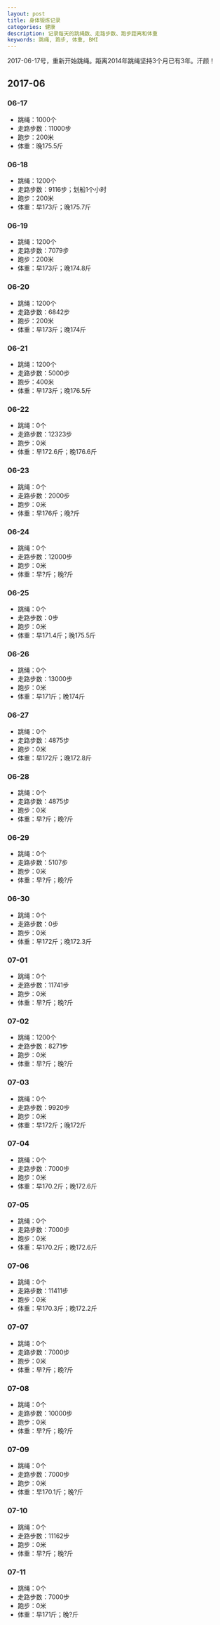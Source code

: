```yaml
---
layout: post
title: 身体锻炼记录
categories: 健康
description: 记录每天的跳绳数、走路步数、跑步距离和体重
keywords: 跳绳, 跑步, 体重, BMI
---
```


2017-06-17号，重新开始跳绳。距离2014年跳绳坚持3个月已有3年。汗颜！
## 2017-06

### 06-17

* 跳绳：1000个
* 走路步数：11000步
* 跑步：200米
* 体重：晚175.5斤

### 06-18

* 跳绳：1200个
* 走路步数：9116步；划船1个小时
* 跑步：200米
* 体重：早173斤；晚175.7斤
  
### 06-19  

* 跳绳：1200个
* 走路步数：7079步
* 跑步：200米
* 体重：早173斤；晚174.8斤

### 06-20  

* 跳绳：1200个
* 走路步数：6842步
* 跑步：200米
* 体重：早173斤；晚174斤

### 06-21  

* 跳绳：1200个
* 走路步数：5000步
* 跑步：400米
* 体重：早173斤；晚176.5斤

### 06-22  

* 跳绳：0个
* 走路步数：12323步
* 跑步：0米
* 体重：早172.6斤；晚176.6斤

### 06-23  

* 跳绳：0个
* 走路步数：2000步
* 跑步：0米
* 体重：早176斤；晚?斤

### 06-24  

* 跳绳：0个
* 走路步数：12000步
* 跑步：0米
* 体重：早?斤；晚?斤

### 06-25  

* 跳绳：0个
* 走路步数：0步
* 跑步：0米
* 体重：早171.4斤；晚175.5斤

### 06-26  

* 跳绳：0个
* 走路步数：13000步
* 跑步：0米
* 体重：早171斤；晚174斤

### 06-27  

* 跳绳：0个
* 走路步数：4875步
* 跑步：0米
* 体重：早172斤；晚172.8斤

### 06-28  

* 跳绳：0个
* 走路步数：4875步
* 跑步：0米
* 体重：早?斤；晚?斤

### 06-29  

* 跳绳：0个
* 走路步数：5107步
* 跑步：0米
* 体重：早?斤；晚?斤

### 06-30  

* 跳绳：0个
* 走路步数：0步
* 跑步：0米
* 体重：早172斤；晚172.3斤

### 07-01  

* 跳绳：0个
* 走路步数：11741步
* 跑步：0米
* 体重：早?斤；晚?斤

### 07-02  

* 跳绳：1200个
* 走路步数：8271步
* 跑步：0米
* 体重：早?斤；晚?斤

### 07-03  

* 跳绳：0个
* 走路步数：9920步
* 跑步：0米
* 体重：早172斤；晚172斤

### 07-04  

* 跳绳：0个
* 走路步数：7000步
* 跑步：0米
* 体重：早170.2斤；晚172.6斤

### 07-05  

* 跳绳：0个
* 走路步数：7000步
* 跑步：0米
* 体重：早170.2斤；晚172.6斤

### 07-06  

* 跳绳：0个
* 走路步数：11411步
* 跑步：0米
* 体重：早170.3斤；晚172.2斤

### 07-07  

* 跳绳：0个
* 走路步数：7000步
* 跑步：0米
* 体重：早?斤；晚?斤

### 07-08  

* 跳绳：0个
* 走路步数：10000步
* 跑步：0米
* 体重：早?斤；晚?斤

### 07-09  

* 跳绳：0个
* 走路步数：7000步
* 跑步：0米
* 体重：早170.1斤；晚?斤

### 07-10  

* 跳绳：0个
* 走路步数：11162步
* 跑步：0米
* 体重：早?斤；晚?斤

### 07-11  

* 跳绳：0个
* 走路步数：7000步
* 跑步：0米
* 体重：早171斤；晚?斤
